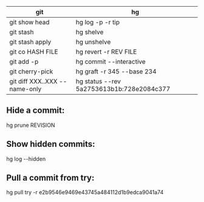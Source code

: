 | git                           | hg                         |
| ----------------------------- | -------------------------- |
| git show head                 | hg log -p -r tip           |
| git stash                     | hg shelve                  |
| git stash apply               | hg unshelve                |
| git co HASH FILE              | hg revert -r REV FILE      |
| git add -p                    | hg commit --interactive    |
| git cherry-pick               | hg graft -r 345 --base 234 |
| git diff XXX..XXX --name-only | hg status --rev 5a2753613b1b:728e2084c377 |

## Hide a commit:
hg prune REVISION

## Show hidden commits:
hg log --hidden

## Pull a commit from try:
hg pull try -r e2b9546e9469e43745a484112d1b9edca9041a74
